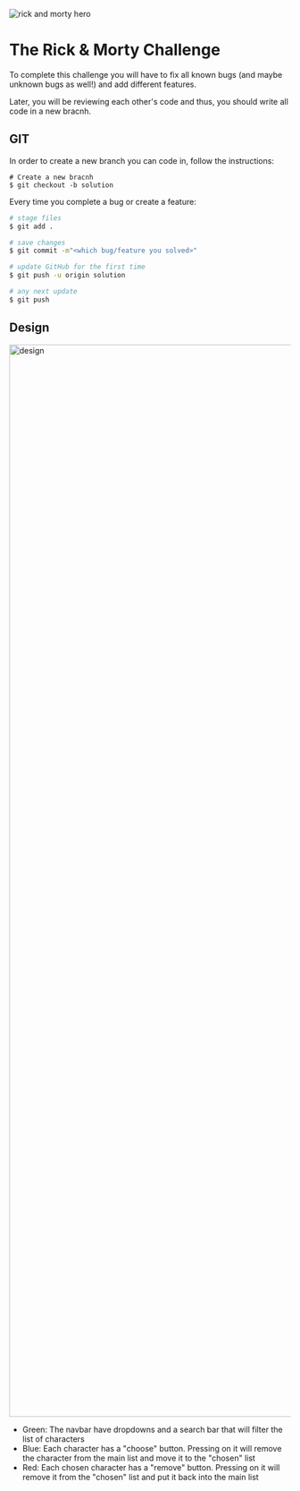 ![rick and morty hero](https://user-images.githubusercontent.com/31222514/191508663-af4f0fea-709c-4b0b-99f7-4e7fe3ae5b85.jpg)

# The Rick & Morty Challenge

To complete this challenge you will have to fix all known bugs (and maybe unknown bugs as well!) and add different features.

Later, you will be reviewing each other's code and thus, you should write all code in a new bracnh.

## GIT

In order to create a new branch you can code in, follow the instructions:
```base
# Create a new bracnh
$ git checkout -b solution
```
Every time you complete a bug or create a feature:
```bash
# stage files
$ git add . 

# save changes
$ git commit -m"<which bug/feature you solved>"

# update GitHub for the first time
$ git push -u origin solution

# any next update
$ git push
```

## Design

<img width="1917" alt="design" src="https://user-images.githubusercontent.com/31222514/191509476-1473e462-ba15-47f4-9701-ad8abb7e14b9.png">

- Green: The navbar have dropdowns and a search bar that will filter the list of characters
- Blue: Each character has a "choose" button. Pressing on it will remove the character from the main list and move it to the "chosen" list
- Red: Each chosen character has a "remove" button. Pressing on it will remove it from the "chosen" list and put it back into the main list
